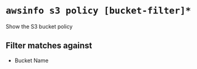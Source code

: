 # `awsinfo s3 policy [bucket-filter]*`

Show the S3 bucket policy

## Filter matches against

* Bucket Name

